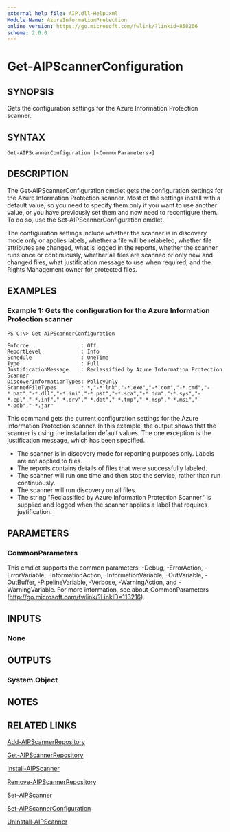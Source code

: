 ```yaml
---
external help file: AIP.dll-Help.xml
Module Name: AzureInformationProtection
online version: https://go.microsoft.com/fwlink/?linkid=858206
schema: 2.0.0
---
```


# Get-AIPScannerConfiguration

## SYNOPSIS
Gets the configuration settings for the Azure Information Protection scanner.

## SYNTAX

```
Get-AIPScannerConfiguration [<CommonParameters>]
```

## DESCRIPTION
The Get-AIPScannerConfiguration cmdlet gets the configuration settings for the Azure Information Protection scanner.
Most of the settings install with a default value, so you need to specify them only if you want to use another value, or you have previously set them and now need to reconfigure them.
To do so, use the Set-AIPScannerConfiguration cmdlet.

The configuration settings include whether the scanner is in discovery mode only or applies labels, whether a file will be relabeled, whether file attributes are changed, what is logged in the reports, whether the scanner runs once or continuously, whether all files are scanned or only new and changed files, what justification message to use when required, and the Rights Management owner for protected files.

## EXAMPLES

### Example 1: Gets the configuration for the Azure Information Protection scanner
```
PS C:\> Get-AIPScannerConfiguration

Enforce	             	: Off
ReportLevel          	: Info
Schedule             	: OneTime
Type                 	: Full
JustificationMessage 	: Reclassified by Azure Information Protection Scanner
DiscoverInformationTypes: PolicyOnly
ScannedFileTypes		: *,"-*.lnk","-*.exe","-*.com","-*.cmd","-*.bat","-*.dll","-*.ini","-*.pst","-*.sca","-*.drm","-*.sys","-*.cpl","-*.inf","-*.drv","-*.dat","-*.tmp","-*.msp","-*.msi","-*.pdb","-*.jar"
```

This command gets the current configuration settings for the Azure Information Protection scanner.
In this example, the output shows that the scanner is using the installation default values.
The one exception is the justification message, which has been specified.

- The scanner is in discovery mode for reporting purposes only. Labels are not applied to files.
- The reports contains details of files that were successfully labeled.
- The scanner will run one time and then stop the service, rather than run continuously.
- The scanner will run discovery on all files.
- The string "Reclassified by Azure Information Protection Scanner" is supplied and logged when the scanner applies a label that requires justification.

## PARAMETERS

### CommonParameters
This cmdlet supports the common parameters: -Debug, -ErrorAction, -ErrorVariable, -InformationAction, -InformationVariable, -OutVariable, -OutBuffer, -PipelineVariable, -Verbose, -WarningAction, and -WarningVariable.
For more information, see about_CommonParameters (http://go.microsoft.com/fwlink/?LinkID=113216).

## INPUTS

### None

## OUTPUTS

### System.Object

## NOTES

## RELATED LINKS

[Add-AIPScannerRepository]()

[Get-AIPScannerRepository]()

[Install-AIPScanner]()

[Remove-AIPScannerRepository]()

[Set-AIPScanner]()

[Set-AIPScannerConfiguration]()

[Uninstall-AIPScanner]()

